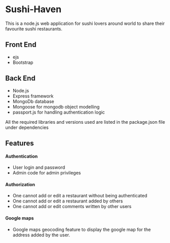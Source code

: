 # Sushi-Haven

This is a node.js web application for sushi lovers around world to share their favourite sushi restaurants.

## Front End 
* ejs
* Bootstrap

## Back End
* Node.js
* Express framework
* MongoDb database
* Mongoose for mongodb object modelling
* passport.js for handling authentication logic


All the required libraries and versions used are listed in the package.json file under dependencies
## Features
#### Authentication 
   - User login and password
   - Admin code for admin privileges
#### Authorization
   - One cannot add or edit a restaurant without being authenticated
   - One cannot add or edit a restaurant added by others
   - One cannot add or edit comments written by other users
#### Google maps
   - Google maps geocoding feature to display the google map for the address added by the user.
   

